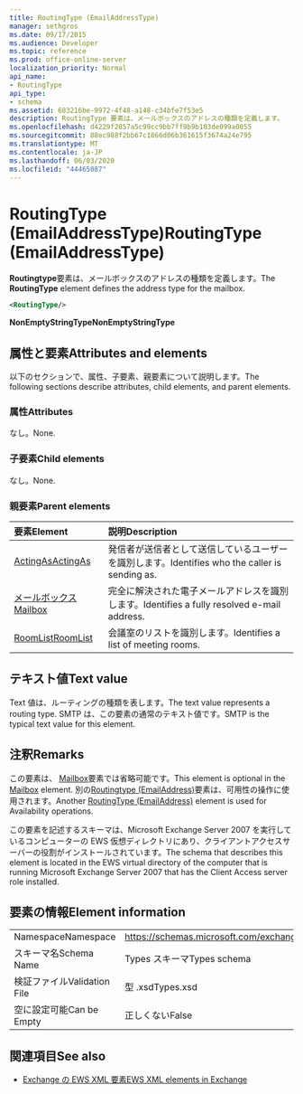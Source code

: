 ```yaml
---
title: RoutingType (EmailAddressType)
manager: sethgros
ms.date: 09/17/2015
ms.audience: Developer
ms.topic: reference
ms.prod: office-online-server
localization_priority: Normal
api_name:
- RoutingType
api_type:
- schema
ms.assetid: 683216be-9972-4f48-a148-c34bfe7f53e5
description: RoutingType 要素は、メールボックスのアドレスの種類を定義します。
ms.openlocfilehash: d4229f2857a5c99cc9bb7ff9b9b103de099a0055
ms.sourcegitcommit: 88ec988f2bb67c1866d06b361615f3674a24e795
ms.translationtype: MT
ms.contentlocale: ja-JP
ms.lasthandoff: 06/03/2020
ms.locfileid: "44465087"
---
```

# <a name="routingtype-emailaddresstype"></a><span data-ttu-id="e4732-103">RoutingType (EmailAddressType)</span><span class="sxs-lookup"><span data-stu-id="e4732-103">RoutingType (EmailAddressType)</span></span>

<span data-ttu-id="e4732-104">**Routingtype**要素は、メールボックスのアドレスの種類を定義します。</span><span class="sxs-lookup"><span data-stu-id="e4732-104">The **RoutingType** element defines the address type for the mailbox.</span></span> 
  
```XML
<RoutingType/>
```

 <span data-ttu-id="e4732-105">**NonEmptyStringType**</span><span class="sxs-lookup"><span data-stu-id="e4732-105">**NonEmptyStringType**</span></span>
## <a name="attributes-and-elements"></a><span data-ttu-id="e4732-106">属性と要素</span><span class="sxs-lookup"><span data-stu-id="e4732-106">Attributes and elements</span></span>

<span data-ttu-id="e4732-107">以下のセクションで、属性、子要素、親要素について説明します。</span><span class="sxs-lookup"><span data-stu-id="e4732-107">The following sections describe attributes, child elements, and parent elements.</span></span>
  
### <a name="attributes"></a><span data-ttu-id="e4732-108">属性</span><span class="sxs-lookup"><span data-stu-id="e4732-108">Attributes</span></span>

<span data-ttu-id="e4732-109">なし。</span><span class="sxs-lookup"><span data-stu-id="e4732-109">None.</span></span>
  
### <a name="child-elements"></a><span data-ttu-id="e4732-110">子要素</span><span class="sxs-lookup"><span data-stu-id="e4732-110">Child elements</span></span>

<span data-ttu-id="e4732-111">なし。</span><span class="sxs-lookup"><span data-stu-id="e4732-111">None.</span></span>
  
### <a name="parent-elements"></a><span data-ttu-id="e4732-112">親要素</span><span class="sxs-lookup"><span data-stu-id="e4732-112">Parent elements</span></span>

|<span data-ttu-id="e4732-113">**要素**</span><span class="sxs-lookup"><span data-stu-id="e4732-113">**Element**</span></span>|<span data-ttu-id="e4732-114">**説明**</span><span class="sxs-lookup"><span data-stu-id="e4732-114">**Description**</span></span>|
|:-----|:-----|
|[<span data-ttu-id="e4732-115">ActingAs</span><span class="sxs-lookup"><span data-stu-id="e4732-115">ActingAs</span></span>](actingas.md) <br/> |<span data-ttu-id="e4732-116">発信者が送信者として送信しているユーザーを識別します。</span><span class="sxs-lookup"><span data-stu-id="e4732-116">Identifies who the caller is sending as.</span></span>  <br/> |
|[<span data-ttu-id="e4732-117">メールボックス</span><span class="sxs-lookup"><span data-stu-id="e4732-117">Mailbox</span></span>](mailbox.md) <br/> |<span data-ttu-id="e4732-118">完全に解決された電子メールアドレスを識別します。</span><span class="sxs-lookup"><span data-stu-id="e4732-118">Identifies a fully resolved e-mail address.</span></span>  <br/> |
|[<span data-ttu-id="e4732-119">RoomList</span><span class="sxs-lookup"><span data-stu-id="e4732-119">RoomList</span></span>](roomlist.md) <br/> |<span data-ttu-id="e4732-120">会議室のリストを識別します。</span><span class="sxs-lookup"><span data-stu-id="e4732-120">Identifies a list of meeting rooms.</span></span>  <br/> |
   
## <a name="text-value"></a><span data-ttu-id="e4732-121">テキスト値</span><span class="sxs-lookup"><span data-stu-id="e4732-121">Text value</span></span>

<span data-ttu-id="e4732-122">Text 値は、ルーティングの種類を表します。</span><span class="sxs-lookup"><span data-stu-id="e4732-122">The text value represents a routing type.</span></span> <span data-ttu-id="e4732-123">SMTP は、この要素の通常のテキスト値です。</span><span class="sxs-lookup"><span data-stu-id="e4732-123">SMTP is the typical text value for this element.</span></span>
  
## <a name="remarks"></a><span data-ttu-id="e4732-124">注釈</span><span class="sxs-lookup"><span data-stu-id="e4732-124">Remarks</span></span>

<span data-ttu-id="e4732-125">この要素は、 [Mailbox](mailbox.md)要素では省略可能です。</span><span class="sxs-lookup"><span data-stu-id="e4732-125">This element is optional in the [Mailbox](mailbox.md) element.</span></span> <span data-ttu-id="e4732-126">別の[Routingtype (EmailAddress)](routingtype-emailaddress.md)要素は、可用性の操作に使用されます。</span><span class="sxs-lookup"><span data-stu-id="e4732-126">Another [RoutingType (EmailAddress)](routingtype-emailaddress.md) element is used for Availability operations.</span></span> 
  
<span data-ttu-id="e4732-127">この要素を記述するスキーマは、Microsoft Exchange Server 2007 を実行しているコンピューターの EWS 仮想ディレクトリにあり、クライアントアクセスサーバーの役割がインストールされています。</span><span class="sxs-lookup"><span data-stu-id="e4732-127">The schema that describes this element is located in the EWS virtual directory of the computer that is running Microsoft Exchange Server 2007 that has the Client Access server role installed.</span></span>
  
## <a name="element-information"></a><span data-ttu-id="e4732-128">要素の情報</span><span class="sxs-lookup"><span data-stu-id="e4732-128">Element information</span></span>

|||
|:-----|:-----|
|<span data-ttu-id="e4732-129">Namespace</span><span class="sxs-lookup"><span data-stu-id="e4732-129">Namespace</span></span>  <br/> |https://schemas.microsoft.com/exchange/services/2006/types  <br/> |
|<span data-ttu-id="e4732-130">スキーマ名</span><span class="sxs-lookup"><span data-stu-id="e4732-130">Schema Name</span></span>  <br/> |<span data-ttu-id="e4732-131">Types スキーマ</span><span class="sxs-lookup"><span data-stu-id="e4732-131">Types schema</span></span>  <br/> |
|<span data-ttu-id="e4732-132">検証ファイル</span><span class="sxs-lookup"><span data-stu-id="e4732-132">Validation File</span></span>  <br/> |<span data-ttu-id="e4732-133">型 .xsd</span><span class="sxs-lookup"><span data-stu-id="e4732-133">Types.xsd</span></span>  <br/> |
|<span data-ttu-id="e4732-134">空に設定可能</span><span class="sxs-lookup"><span data-stu-id="e4732-134">Can be Empty</span></span>  <br/> |<span data-ttu-id="e4732-135">正しくない</span><span class="sxs-lookup"><span data-stu-id="e4732-135">False</span></span>  <br/> |
   
## <a name="see-also"></a><span data-ttu-id="e4732-136">関連項目</span><span class="sxs-lookup"><span data-stu-id="e4732-136">See also</span></span>



- [<span data-ttu-id="e4732-137">Exchange の EWS XML 要素</span><span class="sxs-lookup"><span data-stu-id="e4732-137">EWS XML elements in Exchange</span></span>](ews-xml-elements-in-exchange.md)

